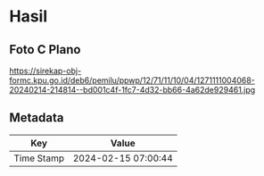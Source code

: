 # Hasil

## Foto C Plano

https://sirekap-obj-formc.kpu.go.id/deb6/pemilu/ppwp/12/71/11/10/04/1271111004068-20240214-214814--bd001c4f-1fc7-4d32-bb66-4a62de929461.jpg


## Metadata

| Key        | Value               |
| ---------- | ------------------- |
| Time Stamp | 2024-02-15 07:00:44 |




